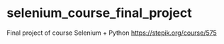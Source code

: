 # selenium_course_final_project
Final project of course Selenium + Python https://stepik.org/course/575
